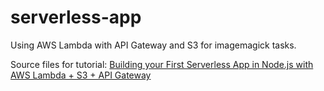 # serverless-app

Using AWS Lambda with API Gateway and S3 for imagemagick tasks.

Source files for tutorial: [Building your First Serverless App in Node.js with AWS Lambda + S3 + API Gateway](https://medium.com/the-node-js-collection/building-your-first-serverless-app-in-node-js-with-aws-lambda-s3-api-gateway-4d87e808d9cc)
